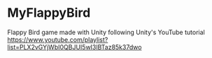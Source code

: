 # MyFlappyBird
Flappy Bird game made with Unity following Unity's YouTube tutorial https://www.youtube.com/playlist?list=PLX2vGYjWbI0QBJUI5wI3lBTaz85k37dwo
